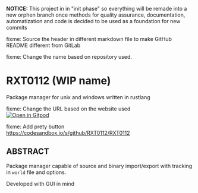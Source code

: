 **NOTICE:** This project in in "init phase" so everything will be remade into a new orphen branch once methods for quality assurance, documentation, automatization and code is decided to be used as a foundation for new commits

fixme: Source the header in different markdown file to make GitHub README different from GitLab

fixme: Change the name based on repository used.

# RXT0112 (WIP name)

Package manager for unix and windows written in rustlang

fixme: Change the URL based on the website used<br>
[![Open in Gitpod](https://gitpod.io/button/open-in-gitpod.svg)](https://gitpod.io/#https://github.com/RXT0112/RXT0112)

fixme: Add prety button<br>
https://codesandbox.io/s/github/RXT0112/RXT0112

## ABSTRACT
Package manager capable of source and binary import/export with tracking in `world` file and options.

Developed with GUI in mind